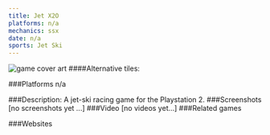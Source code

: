 ```yaml
---
title: Jet X2O
platforms: n/a
mechanics: ssx
date: n/a
sports: Jet Ski
---
```

![game cover art](//images.igdb.com/igdb/image/upload/t_cover_big/blh0luccg9jpg6sxtp7a.jpg "Logo Title Text 1")
####Alternative tiles:

###Platforms
n/a

###Description:
A jet-ski racing game for the Playstation 2.
###Screenshots
[no screenshots yet ...]
###Video
[no videos yet...]
###Related games

###Websites


